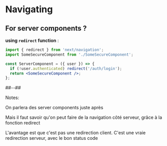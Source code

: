 <!-- .slide: class="two-column with-code " -->

# Navigating

## For server components ?

**using `redirect` function** :

```jsx
import { redirect } from 'next/navigation';
import SomeSecureComponent from './SomeSecureComponent';

const ServerComponent = ({ user }) => {
  if (!user.authenticated) redirect('/auth/login');
  return <SomeSecureComponent />;
};
```

##--##

Notes:

On parlera des server components juste après

Mais il faut savoir qu'on peut faire de la navigation côté serveur, grâce à la fonction redirect

L'avantage est que c'est pas une redirection client. C'est une vraie redirection serveur, avec le bon status code
